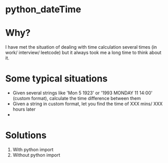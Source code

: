# python_dateTime

# Why?
I have met the situation of dealing with time calculation several times (in work/ interview/ leetcode) but it always took me a long time to think about it.

# Some typical situations
* Given several strings like 'Mon 5 1923' or '1993 MONDAY 11 14:00' (custom format), calculate the time difference between them
* Given a string in custom format, let you find the time of XXX mins/ XXX hours later
*

# Solutions
1. With python import
2. Without python import
